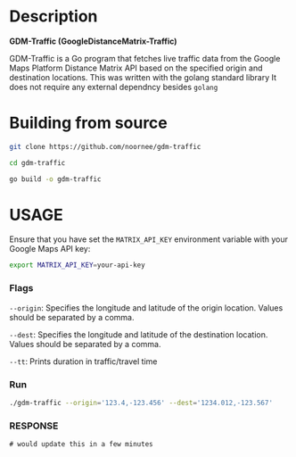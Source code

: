 # Description

**GDM-Traffic (GoogleDistanceMatrix-Traffic)**

GDM-Traffic is a Go program that fetches live traffic data from the Google Maps Platform Distance Matrix API based on the specified origin and destination locations.
This was written with the golang standard library It does not require any external dependncy besides `golang`

# Building from source
```bash
git clone https://github.com/noornee/gdm-traffic

cd gdm-traffic

go build -o gdm-traffic

```

# USAGE
Ensure that you have set the `MATRIX_API_KEY` environment variable with your Google Maps API key:
```bash
export MATRIX_API_KEY=your-api-key
```

### Flags
`--origin`: Specifies the longitude and latitude of the origin location. Values should be separated by a comma.

`--dest`: Specifies the longitude and latitude of the destination location. Values should be separated by a comma.

`--tt`:  Prints duration in traffic/travel time

### Run
```bash
./gdm-traffic --origin='123.4,-123.456' --dest='1234.012,-123.567'
```

### RESPONSE
```
# would update this in a few minutes
```

